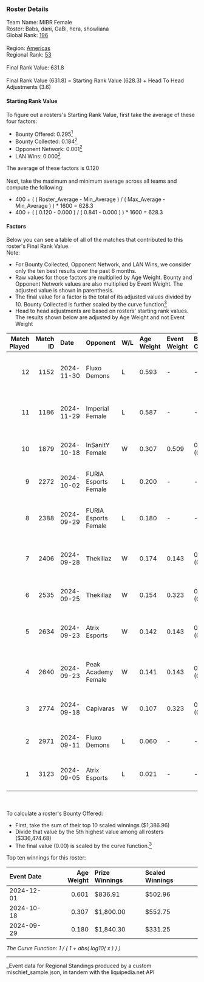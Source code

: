 ### Roster Details<br />
Team Name: MIBR Female<br />
Roster: Babs, dani, GaBi, hera, showliana<br />
Global Rank: [196](../../standings_global_2025_03_01.md)<br />
<br />
Region: [Americas]( ../../standings_americas_2025_03_01.md)<br />
Regional Rank: [53]( ../../standings_americas_2025_03_01.md)<br />
<br />
Final Rank Value:  631.8<br />
<br />
Final Rank Value (631.8) = Starting Rank Value (628.3) + Head To Head Adjustments (3.6)<br />

#### Starting Rank Value<br />
To figure out a rosters's Starting Rank Value, first take the average of these four factors:<br />
- Bounty Offered: 0.295[<sup>1</sup>](#table2)
- Bounty Collected: 0.184[<sup>2</sup>](#table1)
- Opponent Network: 0.001[<sup>2</sup>](#table1)
- LAN Wins: 0.000[<sup>2</sup>](#table1)

The average of these factors is 0.120<br />
<br />
Next, take the maximum and minimum average across all teams and compute the following:<br />
- 400 + ( ( Roster_Average - Min_Average ) / ( Max_Average - Min_Average ) ) * 1600 = 628.3
- 400 + ( ( 0.120 - 0.000 ) / ( 0.841 - 0.000 ) ) * 1600 = 628.3


#### Factors<br />
Below you can see a table of all of the matches that contributed to this roster's Final Rank Value.<br />
Note:<br />

- For Bounty Collected, Opponent Network, and LAN Wins, we consider only the ten best results over the past 6 months.
- Raw values for those factors are multiplied by Age Weight. Bounty and Opponent Network values are also multiplied by Event Weight. The adjusted value is shown in parenthesis.
- The final value for a factor is the total of its adjusted values divided by 10. Bounty Collected is further scaled by the curve function[<sup>3</sup>](#curveFunction)
- Head to head adjustments are based on rosters' starting rank values. The results shown below are adjusted by Age Weight and not Event Weight
<span id="table1"></span><br />


| Match Played | Match ID | Date       | Opponent             | W/L | Age Weight | Event Weight | Bounty Collected | Opponent Network | LAN Wins  | H2H Adj. | Roster                            |
| -: | -: | :- | :- | :- | :- | :- | :- | :- | :- | -: | :- |
|           12 |     1152 | 2024-11-30 | Fluxo Demons         | L   | 0.593      | -            | -                | -                | -         |    -6.73 | Babs, dani, GaBi, hera, showliana |
|           11 |     1186 | 2024-11-29 | Imperial Female      | L   | 0.587      | -            | -                | -                | -         |    -1.89 | Babs, dani, GaBi, hera, showliana |
|           10 |     1879 | 2024-10-18 | InSanitY Female      | W   | 0.307      | 0.509        | 0.001 (0.000)    | 0.029 (0.005)    | 0 (0.000) |     4.45 | Babs, dani, GaBi, jelly, lexy     |
|            9 |     2272 | 2024-10-02 | FURIA Esports Female | L   | 0.200      | -            | -                | -                | -         |    -0.71 | Babs, dani, GaBi, jelly, lexy     |
|            8 |     2388 | 2024-09-29 | FURIA Esports Female | L   | 0.180      | -            | -                | -                | -         |    -0.65 | Babs, dani, GaBi, khizha, REGIANE |
|            7 |     2406 | 2024-09-28 | Thekillaz            | W   | 0.174      | 0.143        | 0.001 (0.000)    | 0.026 (0.001)    | 0 (0.000) |     2.50 | Babs, dani, GaBi, khizha, REGIANE |
|            6 |     2535 | 2024-09-25 | Thekillaz            | W   | 0.154      | 0.323        | 0.001 (0.000)    | 0.026 (0.001)    | 0 (0.000) |     2.22 | Babs, dani, GaBi, jelly, lexy     |
|            5 |     2634 | 2024-09-23 | Atrix Esports        | W   | 0.142      | 0.143        | 0.001 (0.000)    | 0.037 (0.001)    | 0 (0.000) |     2.14 | Babs, dani, GaBi, khizha, REGIANE |
|            4 |     2640 | 2024-09-23 | Peak Academy Female  | W   | 0.141      | 0.143        | 0.001 (0.000)    | 0.018 (0.000)    | 0 (0.000) |     2.03 | Babs, dani, GaBi, khizha, REGIANE |
|            3 |     2774 | 2024-09-18 | Capivaras            | W   | 0.107      | 0.323        | 0.001 (0.000)    | 0.000 (0.000)    | 0 (0.000) |     1.18 | Babs, dani, GaBi, jelly, lexy     |
|            2 |     2971 | 2024-09-11 | Fluxo Demons         | L   | 0.060      | -            | -                | -                | -         |    -0.65 | Babs, dani, GaBi, jelly, lexy     |
|            1 |     3123 | 2024-09-05 | Atrix Esports        | L   | 0.021      | -            | -                | -                | -         |    -0.34 | Babs, dani, GaBi, jelly, lexy     |

<br />
<span id="table2"></span><br />
To calculate a roster's Bounty Offered:<br />

- First, take the sum of their top 10 scaled winnings ($1,386.96)
- Divide that value by the 5th highest value among all rosters ($336,474.68)
- The final value (0.00) is scaled by the curve function.[<sup>3</sup>](#curveFunction)

Top ten winnings for this roster:<br />

| Event Date | Age Weight | Prize Winnings | Scaled Winnings |
| :- | -: | :- | :- |
| 2024-12-01 |      0.601 | $836.91        | $502.96         |
| 2024-10-18 |      0.307 | $1,800.00      | $552.75         |
| 2024-09-29 |      0.180 | $1,840.30      | $331.25         |


<span id="curveFunction"></span>_The Curve Function: 1 / ( 1 + abs( log10( x ) ) )_<br />

---
_Event data for Regional Standings produced by a custom mischief_sample.json, in tandem with the liquipedia.net API<br />

